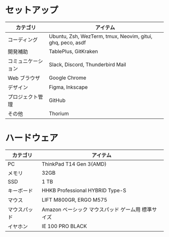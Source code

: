 # セットアップ

| カテゴリ | アイテム |
| --- | --- |
| コーディング | Ubuntu, Zsh, WezTerm, tmux, Neovim, gitui, ghq, peco, asdf |
| 開発補助 | TablePlus, GitKraken |
| コミュニケーション | Slack, Discord, Thunderbird Mail |
| Web ブラウザ | Google Chrome |
| デザイン | Figma, Inkscape |
| プロジェクト管理 | GitHub |
| その他 | Thorium |

# ハードウェア

| カテゴリ | アイテム |
| --- | --- |
| PC | ThinkPad T14 Gen 3(AMD) |
| メモリ | 32GB |
| SSD | 1 TB |
| キーボード | HHKB Professional HYBRID Type-S |
| マウス | LIFT M800GR, ERGO M575 |
| マウスパッド | Amazon ベーシック マウスパッド ゲーム用 標準サイズ |
| イヤホン | IE 100 PRO BLACK |
